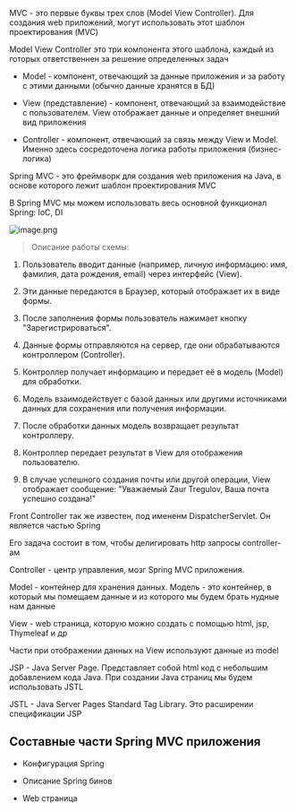 MVC - это первые буквы трех слов (Model View Controller). Для создания web приложений, могут использовать этот шаблон проектирования (MVC)

Model View Controller это три компонента этого шаблона, каждый из готорых ответственнен за решение определенных задач



- Model - компонент, отвечающий за данные приложения и за работу с этими данными (обычно данные хранятся в БД)

- View (представление) - компонент, отвечающий за взаимодействие с пользователем. View отображает данные и определяет внешний вид приложения

- Controller - компонент, отвечающий за связь между View и Model. Именно здесь сосредоточена логика работы приложения (бизнес-логика)



Spring MVC - это фреймворк для создания web приложения на Java, в основе которого лежит шаблон проектирования MVC

В Spring MVC мы можем использовать весь основной функционал Spring: IoC, DI



![image.png](https://cdn2.buildin.ai/s3/5a14e743-ecf3-4e9f-9410-a72959923bac/image.png?time=1750683600&token=c80bb6ed67d18048f8fd0ef8765b0a22&role=sharePaid)

> Описание работы схемы:

1. Пользователь вводит данные (например, личную информацию: имя, фамилия, дата рождения, email) через интерфейс (View).

2. Эти данные передаются в Браузер, который отображает их в виде формы.

3. После заполнения формы пользователь нажимает кнопку "Зарегистрироваться".

4. Данные формы отправляются на сервер, где они обрабатываются контроллером (Controller).

5. Контроллер получает информацию и передает её в модель (Model) для обработки.

6. Модель взаимодействует с базой данных или другими источниками данных для сохранения или получения информации.

7. После обработки данных модель возвращает результат контроллеру.

8. Контроллер передает результат в View для отображения пользователю.

9. В случае успешного создания почты или другой операции, View отображает сообщение: "Уважаемый Zaur Tregulov, Ваша почта успешно создана!"



Front Controller так же известен, под имененм DispatcherServlet. Он является частью Spring

Его задача состоит в том, чтобы делигировать http запросы controller-ам



Controller - центр управления, мозг Spring MVC приложения.



Model - контейнер для хранения данных. Модель - это контейнер, в который мы помещаем данные и из которого мы будем брать нудные нам данные



View - web страница, которую можно создать с помощью html, jsp, Thymeleaf и др

Части при отображении данных на View используют данные из model



JSP - Java Server Page. Представляет собой html код с небольшим добавлением кода Java. При создании Java страниц мы будем использовать JSTL



JSTL - Java Server Pages Standard Tag Library. Это расширении спецификации JSP

## Составные части Spring MVC приложения

- Конфигурация Spring

- Описание Spring бинов

- Web страница

